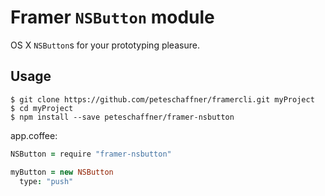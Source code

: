 # Framer `NSButton` module

OS X `NSButton`s for your prototyping pleasure.

## Usage
```shell
$ git clone https://github.com/peteschaffner/framercli.git myProject
$ cd myProject
$ npm install --save peteschaffner/framer-nsbutton
```

app.coffee:
```coffeescript
NSButton = require "framer-nsbutton"

myButton = new NSButton
  type: "push"
```
